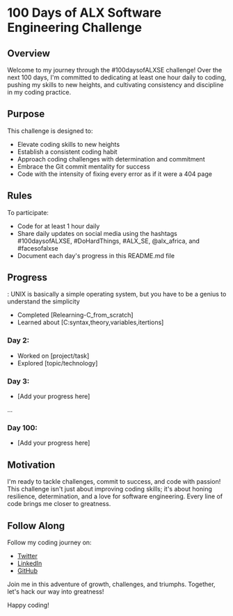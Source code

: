 # 100 Days of ALX Software Engineering Challenge

## Overview
Welcome to my journey through the #100daysofALXSE challenge! Over the next 100 days, I'm committed to dedicating at least one hour daily to coding, pushing my skills to new heights, and cultivating consistency and discipline in my coding practice.

## Purpose
This challenge is designed to:
- Elevate coding skills to new heights
- Establish a consistent coding habit
- Approach coding challenges with determination and commitment
- Embrace the Git commit mentality for success
- Code with the intensity of fixing every error as if it were a 404 page

## Rules
To participate:
- Code for at least 1 hour daily
- Share daily updates on social media using the hashtags #100daysofALXSE, #DoHardThings, #ALX_SE, @alx_africa, and #facesofalxse
- Document each day's progress in this README.md file

## Progress
:  UNIX is basically a simple operating system, but you have to be a genius to understand the simplicity 
- Completed [Relearning-C_from_scratch]
- Learned about [C:syntax,theory,variables,itertions]

### Day 2:
- Worked on [project/task]
- Explored [topic/technology]

### Day 3:
- [Add your progress here]

...

### Day 100:
- [Add your progress here]

## Motivation
I'm ready to tackle challenges, commit to success, and code with passion! This challenge isn't just about improving coding skills; it's about honing resilience, determination, and a love for software engineering. Every line of code brings me closer to greatness.

## Follow Along
Follow my coding journey on:
- [Twitter](https://twitter.com/ramosnjoro)
- [LinkedIn](www.linkedin.com/in/joseph-njoroge-)
- [GitHub](https://github.com/Joseph-Njoro)

Join me in this adventure of growth, challenges, and triumphs. Together, let's hack our way into greatness!

Happy coding!

